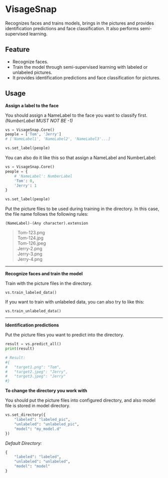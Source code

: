 # VisageSnap

Recognizes faces and trains models, brings in the pictures and provides identification predictions and face classification. It also performs semi-supervised learning.

## Feature

-   Recognize faces.
-   Train the model through semi-supervised learning with labeled or unlabeled pictures.
-   It provides identification predictions and face classification for pictures.

## Usage

**Assign a label to the face**

You should assign a NameLabel to the face you want to classify first. _(NumberLabel MUST NOT BE -1)_

```python
vs = VisageSnap.Core()
people = ['Tom', 'Jerry']
# ['NameLabel1', 'NameLabel2', 'NameLabel3'...]

vs.set_label(people)
```

You can also do it like this so that assign a NameLabel and NumberLabel:

```python
vs = VisageSnap.Core()
people = {
    # 'NameLabel': NumberLabel
    'Tom': 0,
    'Jerry': 1
}

vs.set_label(people)
```

Put the picture files to be used during training in the directory. In this case, the file name follows the following rules:

`(NameLabel)-(Any character).extension`

> Tom-123.png<br>
> Tom-124.jpg<br>
> Tom-126.jpeg<br>
> Jerry-2.png<br>
> Jerry-3.png<br>
> Jerry-4.png<br>

---

**Recognize faces and train the model**

Train with the picture files in the directory.

```
vs.train_labeled_data()
```

If you want to train with unlabeled data, you can also try to like this:

```
vs.train_unlabeled_data()
```

---

**Identification predictions**

Put the picture files you want to predict into the directory.

```python
result = vs.predict_all()
print(result)

# Result:
#{
#   "target1.png": "Tom",
#   "target2.jpeg": "Jerry",
#   "target3.jpeg": "Jerry"
#}
```

**To change the directory you work with**

You should put the picture files into configured directory, and also model file is stored in model directory.

```python
vs.set_directory({
    "labeled": "labeled_pic",
    "unlabeled": "unlabeled_pic",
    "model": "my_model.d"
})
```

_Default Directory:_

```python
{
    "labeled": "labeled",
    "unlabeled": "unlabeled",
    "model": "model"
}
```
